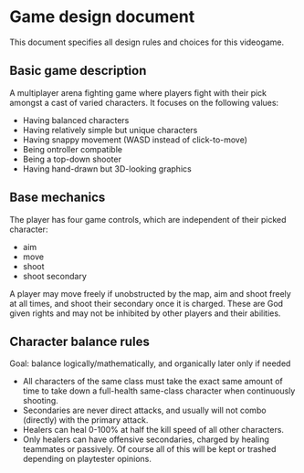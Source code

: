 # Game design document

This document specifies all design rules and choices for this videogame.

## Basic game description

A multiplayer arena fighting game where players fight with their pick amongst a cast of varied characters. It focuses on the following values:
- Having balanced characters
- Having relatively simple but unique characters
- Having snappy movement (WASD instead of click-to-move)
- Being ontroller compatible
- Being a top-down shooter
- Having hand-drawn but 3D-looking graphics

## Base mechanics

The player has four game controls, which are independent of their picked character:
- aim
- move
- shoot
- shoot secondary

A player may move freely if unobstructed by the map, aim and shoot freely at all times, and shoot their secondary
once it is charged. These are God given rights and may not be inhibited by other players and their abilities.

## Character balance rules
Goal: balance logically/mathematically, and organically later only if needed
- All characters of the same class must take the exact same amount of time to take down a full-health same-class character when continuously shooting.
- Secondaries are never direct attacks, and usually will not combo (directly) with the primary attack.
- Healers can heal 0-100% at half the kill speed of all other characters.
- Only healers can have offensive secondaries, charged by healing teammates or passively.
Of course all of this will be kept or trashed depending on playtester opinions.